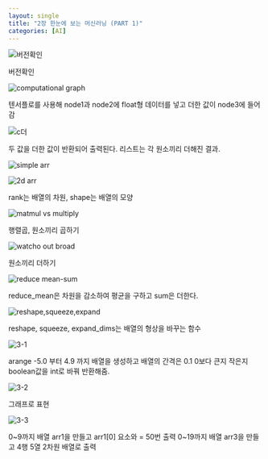 ```yaml
---
layout: single
title: "2장 한눈에 보는 머신러닝 (PART 1)"
categories: [AI]
---
```


![버전확인](https://github.com/hyunchan123/hyunchan123.github.io/assets/48408195/4d40ad77-d1e4-40de-8e58-d73b3b27bc94)

버전확인

![computational graph](https://github.com/hyunchan123/hyunchan123.github.io/assets/48408195/558d9109-6c8e-4b63-ab1a-5b57fefb772a)

텐서플로를 사용해 node1과 node2에 float형 데이터를 넣고 더한 값이 node3에 들어감

![c더](https://github.com/hyunchan123/hyunchan123.github.io/assets/48408195/3ef24daa-43c8-433e-b3e1-1995d845bb4b)

두 값을 더한 값이 반환되어 출력된다. 리스트는 각 원소끼리 더해진 결과. 

![simple arr](https://github.com/hyunchan123/hyunchan123.github.io/assets/48408195/e8a38310-70c3-4839-9b2e-72ba0f6ab21b)

![2d arr](https://github.com/hyunchan123/hyunchan123.github.io/assets/48408195/17b3c080-1bc3-4166-9f31-3b76b3c27327)

rank는 배열의 차원, shape는 배열의 모양

![matmul vs multiply](https://github.com/hyunchan123/hyunchan123.github.io/assets/48408195/8851d989-1583-4d3a-b909-5d97f51bcbe2)

행렬곱, 원소끼리 곱하기

![watcho out broad](https://github.com/hyunchan123/hyunchan123.github.io/assets/48408195/6c29201a-aab3-482f-947a-1ec2f816e419)

원소끼리 더하기

![reduce mean-sum](https://github.com/hyunchan123/hyunchan123.github.io/assets/48408195/eded3231-251c-4f97-9f7d-568980b9d88e)

reduce_mean은 차원을 감소하여 평균을 구하고 sum은 더한다. 

![reshape,squeeze,expand](https://github.com/hyunchan123/hyunchan123.github.io/assets/48408195/d43a3afc-3a7e-41f7-bc71-5da76bc7dc0a)

reshape, squeeze, expand_dims는 배열의 형상을 바꾸는 함수

![3-1](https://github.com/hyunchan123/hyunchan123.github.io/assets/48408195/814f8fcd-474a-48f8-9fa2-95f97281a846)

arange -5.0 부터 4.9 까지 배열을 생성하고 배열의 간격은 0.1 
0보다 큰지 작은지 boolean값을 int로 바꿔 반환해줌. 

![3-2](https://github.com/hyunchan123/hyunchan123.github.io/assets/48408195/281d9a6a-b1e6-4085-aeee-8729deff7fbd)

그래프로 표현

![3-3](https://github.com/hyunchan123/hyunchan123.github.io/assets/48408195/8bec3aed-403e-43db-8801-9bdd68589938)

0~9까지 배열 arr1을 만들고 arr1[0] 요소와 = 50번 출력
0~19까지 배열 arr3을 만들고 4행 5열 2차원 배열로 출력
